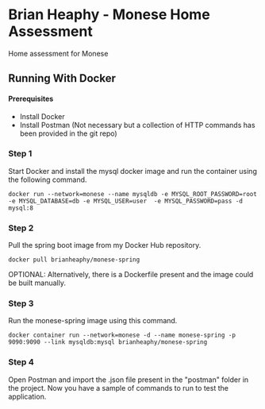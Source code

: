 # Brian Heaphy - Monese Home Assessment
Home assessment for Monese

## Running With Docker

#### Prerequisites 
- Install Docker
- Install Postman (Not necessary but a collection of HTTP commands has been provided in the git repo)

### Step 1
Start Docker and install the mysql docker image and run the container using the following command.

`docker run --network=monese --name mysqldb -e MYSQL_ROOT_PASSWORD=root -e MYSQL_DATABASE=db -e MYSQL_USER=user 
-e MYSQL_PASSWORD=pass -d mysql:8`

### Step 2
Pull the spring boot image from my Docker Hub repository.

`docker pull brianheaphy/monese-spring`

OPTIONAL: Alternatively, there is a Dockerfile present and the image could be built manually.

### Step 3
Run the monese-spring image using this command.

`docker container run --network=monese -d --name monese-spring -p 9090:9090 --link mysqldb:mysql brianheaphy/monese-spring`

### Step 4
Open Postman and import the .json file present in the "postman" folder in the project.
Now you have a sample of commands to run to test the application.
